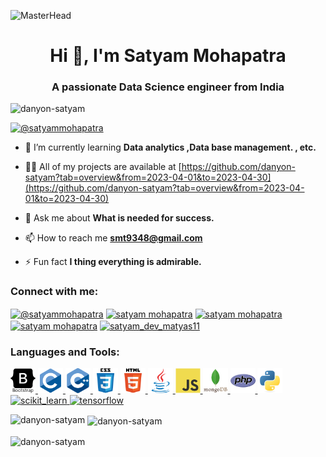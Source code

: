 ![MasterHead](https://user-images.githubusercontent.com/10498744/210012254-234538ff-d198-48aa-8964-37e6fd45d227.gif)
<h1 align="center">Hi 👋, I'm Satyam Mohapatra</h1>
<h3 align="center">A passionate Data Science engineer from India</h3>

<p align="left"> <img src="https://komarev.com/ghpvc/?username=danyon-satyam&label=Profile%20views&color=0e75b6&style=flat" alt="danyon-satyam" /> </p>

<p align="left"> <a href="https://twitter.com/@satyammohapatra" target="blank"><img src="https://img.shields.io/twitter/follow/@satyammohapatra?logo=twitter&style=for-the-badge" alt="@satyammohapatra" /></a> </p>

- 🌱 I’m currently learning **Data analytics ,Data base management. , etc.**

- 👨‍💻 All of my projects are available at [https://github.com/danyon-satyam?tab=overview&from=2023-04-01&to=2023-04-30](https://github.com/danyon-satyam?tab=overview&from=2023-04-01&to=2023-04-30)

- 💬 Ask me about **What is needed for success.**

- 📫 How to reach me **smt9348@gmail.com**

- ⚡ Fun fact **I thing everything is admirable.**

<h3 align="left">Connect with me:</h3>
<p align="left">
<a href="https://twitter.com/@satyammohapatra" target="blank"><img align="center" src="https://raw.githubusercontent.com/rahuldkjain/github-profile-readme-generator/master/src/images/icons/Social/twitter.svg" alt="@satyammohapatra" height="30" width="40" /></a>
<a href="https://linkedin.com/in/satyam mohapatra" target="blank"><img align="center" src="https://raw.githubusercontent.com/rahuldkjain/github-profile-readme-generator/master/src/images/icons/Social/linked-in-alt.svg" alt="satyam mohapatra" height="30" width="40" /></a>
<a href="https://kaggle.com/satyam mohapatra" target="blank"><img align="center" src="https://raw.githubusercontent.com/rahuldkjain/github-profile-readme-generator/master/src/images/icons/Social/kaggle.svg" alt="satyam mohapatra" height="30" width="40" /></a>
<a href="https://fb.com/satyam mohapatra" target="blank"><img align="center" src="https://raw.githubusercontent.com/rahuldkjain/github-profile-readme-generator/master/src/images/icons/Social/facebook.svg" alt="satyam mohapatra" height="30" width="40" /></a>
<a href="https://instagram.com/satyam_dev_matyas11" target="blank"><img align="center" src="https://raw.githubusercontent.com/rahuldkjain/github-profile-readme-generator/master/src/images/icons/Social/instagram.svg" alt="satyam_dev_matyas11" height="30" width="40" /></a>
</p>

<h3 align="left">Languages and Tools:</h3>
<p align="left"> <a href="https://getbootstrap.com" target="_blank" rel="noreferrer"> <img src="https://raw.githubusercontent.com/devicons/devicon/master/icons/bootstrap/bootstrap-plain-wordmark.svg" alt="bootstrap" width="40" height="40"/> </a> <a href="https://www.cprogramming.com/" target="_blank" rel="noreferrer"> <img src="https://raw.githubusercontent.com/devicons/devicon/master/icons/c/c-original.svg" alt="c" width="40" height="40"/> </a> <a href="https://www.w3schools.com/cpp/" target="_blank" rel="noreferrer"> <img src="https://raw.githubusercontent.com/devicons/devicon/master/icons/cplusplus/cplusplus-original.svg" alt="cplusplus" width="40" height="40"/> </a> <a href="https://www.w3schools.com/css/" target="_blank" rel="noreferrer"> <img src="https://raw.githubusercontent.com/devicons/devicon/master/icons/css3/css3-original-wordmark.svg" alt="css3" width="40" height="40"/> </a> <a href="https://www.w3.org/html/" target="_blank" rel="noreferrer"> <img src="https://raw.githubusercontent.com/devicons/devicon/master/icons/html5/html5-original-wordmark.svg" alt="html5" width="40" height="40"/> </a> <a href="https://www.java.com" target="_blank" rel="noreferrer"> <img src="https://raw.githubusercontent.com/devicons/devicon/master/icons/java/java-original.svg" alt="java" width="40" height="40"/> </a> <a href="https://developer.mozilla.org/en-US/docs/Web/JavaScript" target="_blank" rel="noreferrer"> <img src="https://raw.githubusercontent.com/devicons/devicon/master/icons/javascript/javascript-original.svg" alt="javascript" width="40" height="40"/> </a> <a href="https://www.mongodb.com/" target="_blank" rel="noreferrer"> <img src="https://raw.githubusercontent.com/devicons/devicon/master/icons/mongodb/mongodb-original-wordmark.svg" alt="mongodb" width="40" height="40"/> </a> <a href="https://www.php.net" target="_blank" rel="noreferrer"> <img src="https://raw.githubusercontent.com/devicons/devicon/master/icons/php/php-original.svg" alt="php" width="40" height="40"/> </a> <a href="https://www.python.org" target="_blank" rel="noreferrer"> <img src="https://raw.githubusercontent.com/devicons/devicon/master/icons/python/python-original.svg" alt="python" width="40" height="40"/> </a> <a href="https://scikit-learn.org/" target="_blank" rel="noreferrer"> <img src="https://upload.wikimedia.org/wikipedia/commons/0/05/Scikit_learn_logo_small.svg" alt="scikit_learn" width="40" height="40"/> </a> <a href="https://www.tensorflow.org" target="_blank" rel="noreferrer"> <img src="https://www.vectorlogo.zone/logos/tensorflow/tensorflow-icon.svg" alt="tensorflow" width="40" height="40"/> </a> </p>

<p><img align="left" src="https://github-readme-stats.vercel.app/api/top-langs?username=danyon-satyam&show_icons=true&locale=en&layout=compact" alt="danyon-satyam" /></p>

<p>&nbsp;<img align="center" src="https://github-readme-stats.vercel.app/api?username=danyon-satyam&show_icons=true&locale=en" alt="danyon-satyam" /></p>

<p><img align="center" src="https://github-readme-streak-stats.herokuapp.com/?user=danyon-satyam&" alt="danyon-satyam" /></p>
